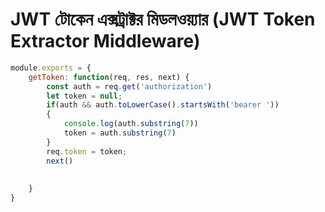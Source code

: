 # JWT টোকেন এক্সট্রাক্টর মিডলওয়্যার \(JWT Token Extractor Middleware\)

```javascript
module.exports = {
    getToken: function(req, res, next) {
        const auth = req.get('authorization')
        let token = null;
        if(auth && auth.toLowerCase().startsWith('bearer '))
        {
            console.log(auth.substring(7))
            token = auth.substring(7)
        }
        req.token = token;
        next()
        
        
    }
}
```

